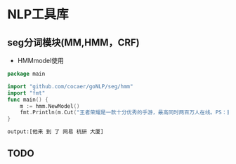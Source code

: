 # NLP工具库

## seg分词模块(MM,HMM，CRF)

- HMMmodel使用

```go
package main

import "github.com/cocaer/goNLP/seg/hmm"
import "fmt"
func main() {
    m := hmm.NewModel()
    fmt.Println(m.Cut("王者荣耀是一款十分优秀的手游，最高同时两百万人在线。PS：我瞎说的"))
}

```

``` txt
output:[他来 到 了 网易 杭研 大厦]
```


## TODO
